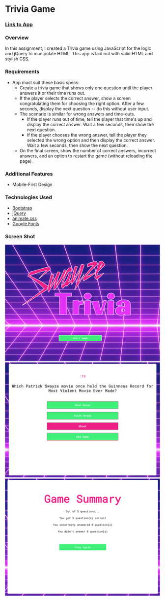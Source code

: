 # Trivia Game

### [Link to App](https://matthewemichael.github.io/TriviaGame/index.html)

### Overview

In this assignment, I created a Trivia game using JavaScript for the logic and jQuery to manipulate HTML. This app is laid out with valid HTML and stylish CSS.

### Requirements

* App must suit these basic specs:
  * Create a trivia game that shows only one question until the player answers it or their time runs out.
  * If the player selects the correct answer, show a screen congratulating them for choosing the right option. After a few seconds, display the next question -- do this without user input.
  * The scenario is similar for wrong answers and time-outs.
    * If the player runs out of time, tell the player that time's up and display the correct answer. Wait a few seconds, then show the next question.
    * If the player chooses the wrong answer, tell the player they selected the wrong option and then display the correct answer. Wait a few seconds, then show the next question.
  * On the final screen, show the number of correct answers, incorrect answers, and an option to restart the game (without reloading the page).

### Additional Features

* Mobile-First Design

### Technologies Used
- [Bootstrap](https://getbootstrap.com/docs/4.0/getting-started/introduction/)
- [jQuery](https://www.jguery.com/)
- [animate.css](https://daneden.github.io/animate.css/)
- [Google Fonts](https://fonts.google.com/)
### Screen Shot
![screenshot](assets/images/trivia-screenshot1.png)
![screenshot](assets/images/trivia-screenshot2.png)
![screenshot](assets/images/trivia-screenshot3.png)
